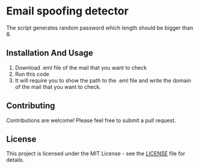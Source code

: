# Email spoofing detector
The script generates random password which length should be bigger than 8. 
## Installation And Usage
1. Download .eml file of the mail that you want to check
2. Run this code
3. It will require you to show the path to the .eml file and write the domain of the mail that you want to check.

## Contributing

Contributions are welcome! Please feel free to submit a pull request.

## License

This project is licensed under the MIT License - see the [LICENSE](LICENSE) file for details.
